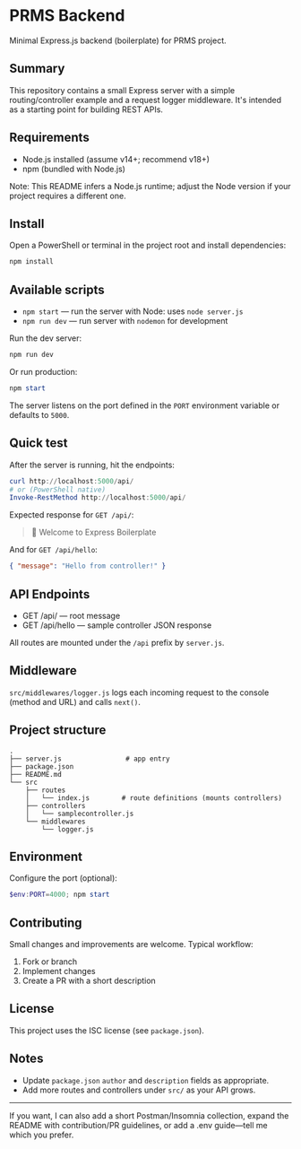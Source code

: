 # PRMS Backend

Minimal Express.js backend (boilerplate) for PRMS project.

## Summary

This repository contains a small Express server with a simple routing/controller example and a request logger middleware. It's intended as a starting point for building REST APIs.

## Requirements

- Node.js installed (assume v14+; recommend v18+)
- npm (bundled with Node.js)

Note: This README infers a Node.js runtime; adjust the Node version if your project requires a different one.

## Install

Open a PowerShell or terminal in the project root and install dependencies:

```powershell
npm install
```

## Available scripts

- `npm start` — run the server with Node: uses `node server.js`
- `npm run dev` — run server with `nodemon` for development

Run the dev server:

```powershell
npm run dev
```

Or run production:

```powershell
npm start
```

The server listens on the port defined in the `PORT` environment variable or defaults to `5000`.

## Quick test

After the server is running, hit the endpoints:

```powershell
curl http://localhost:5000/api/
# or (PowerShell native)
Invoke-RestMethod http://localhost:5000/api/
```

Expected response for `GET /api/`:

> 🚀 Welcome to Express Boilerplate

And for `GET /api/hello`:

```json
{ "message": "Hello from controller!" }
```

## API Endpoints

- GET /api/ — root message
- GET /api/hello — sample controller JSON response

All routes are mounted under the `/api` prefix by `server.js`.

## Middleware

`src/middlewares/logger.js` logs each incoming request to the console (method and URL) and calls `next()`.

## Project structure

```
.
├── server.js                # app entry
├── package.json
├── README.md
└── src
    ├── routes
    │   └── index.js        # route definitions (mounts controllers)
    ├── controllers
    │   └── samplecontroller.js
    └── middlewares
        └── logger.js
```

## Environment

Configure the port (optional):

```powershell
$env:PORT=4000; npm start
```

## Contributing

Small changes and improvements are welcome. Typical workflow:

1. Fork or branch
2. Implement changes
3. Create a PR with a short description

## License

This project uses the ISC license (see `package.json`).

## Notes

- Update `package.json` `author` and `description` fields as appropriate.
- Add more routes and controllers under `src/` as your API grows.

---

If you want, I can also add a short Postman/Insomnia collection, expand the README with contribution/PR guidelines, or add a .env guide—tell me which you prefer.
